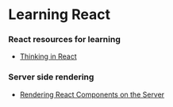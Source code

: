 Learning React
==============

### React resources for learning

- [Thinking in React](http://facebook.github.io/react/docs/thinking-in-react.html)

### Server side rendering

- [Rendering React Components on the Server](http://www.princeton.edu/~crmarsh/react-ssr/)

